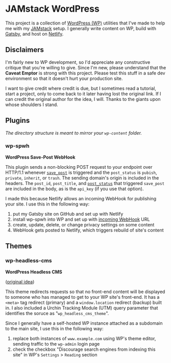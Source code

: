 # JAMstack WordPress
This project is a collection of [WordPress (WP)](https://codex.wordpress.org) utilities that I've made to help me with my [JAMstack](https://jamstack.org) setup. I generally write content on WP, build with [Gatsby](https://www.gatsbyjs.org), and host on [Netlify](https://www.netlify.com).

## Disclaimers
I'm fairly new to WP development, so I'd appreciate any constructive critique that you're willing to give. Since I'm new, please understand that the **Caveat Emptor** is strong with this project. Please test this stuff in a safe dev environment so that it doesn't hurt your production site.

I want to give credit where credit is due, but I sometimes read a tutorial, start a project, only to come back to it later having lost the original link. If I can credit the original author for the idea, I will. Thanks to the giants upon whose shoulders I stand.

## Plugins
*The directory structure is meant to mirror your `wp-content` folder.*

### wp-spwh
**WordPress Save-Post WebHook**

This plugin sends a non-blocking POST request to your endpoint over HTTP/1.1 whenever [`save_post`](https://codex.wordpress.org/Plugin_API/Action_Reference/save_post) is triggered and the `post_status` is `pubish`, `private`, `inherit`, or `trash`. The sending domain's origin is included in the headers. The `post_id`, `post_title`, and [`post_status`](https://codex.wordpress.org/Function_Reference/get_post_status) that triggered `save_post` are included in the body, as is the `api_key` (if you use that option).

I made this because Netlify allows an incoming WebHook for publishing your site. I use this in the following way:
1. put my Gatsby site on GitHub and set up with Netlify
2. install wp-spwh into WP and set up with [incoming WebHook](https://www.netlify.com/docs/webhooks/) URL
3. create, update, delete, or change privacy settings on some content
4. WebHook gets posted to Netlify, which triggers rebuild of site's content

## Themes

### wp-headless-cms
**WordPress Headless CMS**

([original idea](https://gist.github.com/adekbadek/c2127e6c44cef92099b1d2212eb599e0))

This theme redirects requests so that no front-end content will be displayed to someone who has managed to get to your WP site's front-end. It has a `<meta>` tag redirect (primary) and a `window.location` redirect (backup) built in. I also included a Urchin Tracking Module (UTM) query parameter that identifies the soruce as "`wp_headless_cms_theme`".

Since I generally have a self-hosted WP instance attached as a subdomain to the main site, I use this in the following way:
1. replace both instances of `www.example.com` using WP's theme editor, sending traffic to the `wp-admin` login page
2. check the checkbox "Discourage search engines from indexing this site" in WP's `Settings` > `Reading` section
